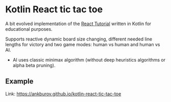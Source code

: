 # Kotlin React tic tac toe

A bit evolved implementation of the [React Tutorial](https://reactjs.org/tutorial/tutorial.html)
written in Kotlin for educational purposes.

Supports reactive dynamic board size changing, different needed line lengths for victory and
two game modes: human vs human and human vs AI.
- AI uses classic minimax algorithm  (without deep heuristics algorithms or alpha beta pruning).
 
## Example

Link: https://ankburov.github.io/kotlin-react-tic-tac-toe